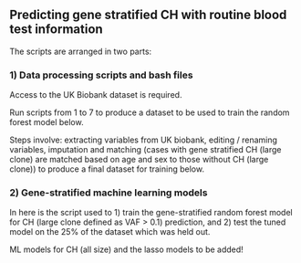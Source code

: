 ## Predicting gene stratified CH with routine blood test information


The scripts are arranged in two parts:


### 1) Data processing scripts and bash files

Access to the UK Biobank dataset is required. 

Run scripts from 1 to 7 to produce a dataset to be used to train the random forest model below.

Steps involve: extracting variables from UK biobank, editing / renaming variables, imputation and matching (cases with gene stratified CH (large clone) are matched based on age and sex to those without CH (large clone)) to produce a final dataset for training below.


### 2) Gene-stratified machine learning models

In here is the script used to 1) train the gene-stratified random forest model for CH (large clone defined as VAF > 0.1) prediction, and 2) test the tuned model on the 25% of the dataset which was held out.

ML models for CH (all size) and the lasso models to be added!
